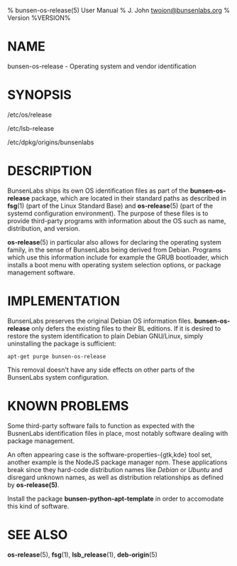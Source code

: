 % bunsen-os-release(5) User Manual
% J. John <twoion@bunsenlabs.org>
% Version %VERSION%

# NAME

bunsen-os-release - Operating system and vendor identification

# SYNOPSIS

/etc/os/release 

/etc/lsb-release

/etc/dpkg/origins/bunsenlabs

# DESCRIPTION

BunsenLabs ships its own OS identification files as part of the
**bunsen-os-release** package, which are located in their standard paths
as described in **fsg**(1) (part of the Linux Standard Base) and
**os-release**(5) (part of the systemd configuration environment). The
purpose of these files is to provide third-party programs with
information about the OS such as name, distribution, and version.

**os-release**(5) in particular also allows for declaring the operating
system family, in the sense of BunsenLabs being derived from Debian.
Programs which use this information include for example the GRUB
bootloader, which installs a boot menu with operating system selection
options, or package management software.

# IMPLEMENTATION

BunsenLabs preserves the original Debian OS information files.
**bunsen-os-release** only defers the existing files to their BL
editions. If it is desired to restore the system identification to plain
Debian GNU/Linux, simply uninstalling the package is sufficient:

    apt-get purge bunsen-os-release

This removal doesn't have any side effects on other parts of the
BunsenLabs system configuration.

# KNOWN PROBLEMS

Some third-party software fails to function as expected with the
BusnenLabs identification files in place, most notably software dealing
with package management.

An often appearing case is the software-properties-{gtk,kde} tool set,
another example is the NodeJS package manager npm. These applications
break since they hard-code distribution names like *Debian* or *Ubuntu*
and disregard unknown names, as well as distribution relationships as
defined by **os-release(5)**.

Install the package **bunsen-python-apt-template** in order to
accomodate this kind of software.

# SEE ALSO

**os-release**(5), **fsg**(1), **lsb\_release**(1), **deb-origin**(5)
